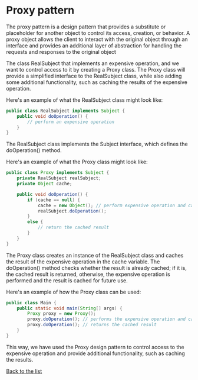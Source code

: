 # Proxy pattern

The proxy pattern is a design pattern that provides a substitute or placeholder for another object to control its access, creation, or behavior. A proxy object allows the client to interact with the original object through an interface and provides an additional layer of abstraction for handling the requests and responses to the original object

The class RealSubject that implements an expensive operation, and we want to control access to it by creating a Proxy class. The Proxy class will provide a simplified interface to the RealSubject class, while also adding some additional functionality, such as caching the results of the expensive operation.

Here's an example of what the RealSubject class might look like:

```java
public class RealSubject implements Subject {
    public void doOperation() {
        // perform an expensive operation
    }
}
```

The RealSubject class implements the Subject interface, which defines the doOperation() method.

Here's an example of what the Proxy class might look like:

```java
public class Proxy implements Subject {
    private RealSubject realSubject;
    private Object cache;

    public void doOperation() {
        if (cache == null) {
            cache = new Object(); // perform expensive operation and cache the result
            realSubject.doOperation();
        }
        else {
            // return the cached result
        }
    }
}
```

The Proxy class creates an instance of the RealSubject class and caches the result of the expensive operation in the cache variable. The doOperation() method checks whether the result is already cached; if it is, the cached result is returned, otherwise, the expensive operation is performed and the result is cached for future use.

Here's an example of how the Proxy class can be used:

```java
public class Main {
    public static void main(String[] args) {
        Proxy proxy = new Proxy();
        proxy.doOperation(); // performs the expensive operation and caches the result
        proxy.doOperation(); // returns the cached result
    }
}
```

This way, we have used the Proxy design pattern to control access to the expensive operation and provide additional functionality, such as caching the results.

[Back to the list](./README.md)